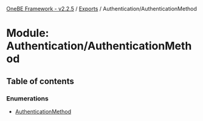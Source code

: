 [OneBE Framework - v2.2.5](../README.md) / [Exports](../modules.md) / Authentication/AuthenticationMethod

# Module: Authentication/AuthenticationMethod

## Table of contents

### Enumerations

- [AuthenticationMethod](../enums/Authentication_AuthenticationMethod.AuthenticationMethod.md)
